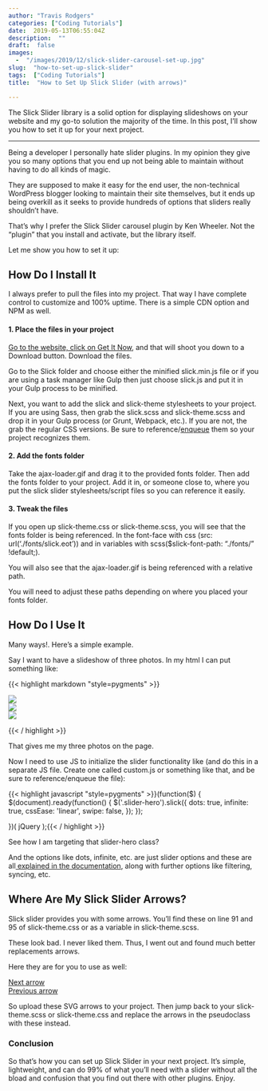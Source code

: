```yaml
---
author: "Travis Rodgers"
categories: ["Coding Tutorials"]
date:  2019-05-13T06:55:04Z
description:  ""
draft:  false
images: 
  -  "/images/2019/12/slick-slider-carousel-set-up.jpg"
slug:  "how-to-set-up-slick-slider"
tags:  ["Coding Tutorials"]
title:  "How to Set Up Slick Slider (with arrows)"

---
```


<div class="lead-paragraph"><span class="dropcap">T</span>he Slick Slider library is a solid option for displaying slideshows on your website and my go-to solution the majority of the time. In this post, I&#8217;ll show you how to set it up for your next project.</div><hr class="lead-hr">



<p>Being a developer I personally hate slider plugins. In my opinion they give you so many options that you end up not being able to maintain without having to do all kinds of magic. </p>



<p>They are supposed to make it easy for the end user, the non-technical WordPress blogger looking to maintain their site themselves, but it ends up being overkill as it seeks to provide hundreds of options that sliders really shouldn&#8217;t have. </p>



<p>That&#8217;s why I prefer the Slick Slider carousel plugin by Ken Wheeler. Not the &#8220;plugin&#8221; that you install and activate, but the library itself. </p>



<p>Let me show you how to set it up:</p>



<h2>How Do I Install It</h2>



<p>I always prefer to pull the files into my project. That way I have complete control to customize and 100% uptime. There is a simple CDN option and NPM as well.</p>



<h4>1. Place the files in your project</h4>



<p><a href="https://kenwheeler.github.io/slick/#go-get-it" target="_blank" rel="noreferrer noopener" aria-label="Go to the website, click on Get It Now (opens in a new tab)">Go to the website, click on Get It Now</a>, and that will shoot you down to a Download button. Download the files. </p>



<p>Go to the Slick folder and choose either the minified slick.min.js file or if you are using a task manager like Gulp then just choose slick.js and put it in your Gulp process to be minified. </p>



<p>Next, you want to add the slick and slick-theme stylesheets to your project. If you are using Sass, then grab the slick.scss and slick-theme.scss and drop it in your Gulp process (or Grunt, Webpack, etc.). If you are not, the grab the regular CSS versions. Be sure to reference/<a rel="noreferrer noopener" aria-label="enqueue (opens in a new tab)" href="https://developer.wordpress.org/reference/functions/wp_enqueue_script/" target="_blank">enqueue</a> them so your project recognizes them. </p>



<h4>2. Add the fonts folder</h4>



<p>Take the ajax-loader.gif and drag it to the provided fonts folder. Then add the fonts folder to your project. Add it in, or someone close to, where you put the slick slider stylesheets/script files so you can reference it easily. </p>



<h4>3. Tweak the files</h4>



<p>If you open up slick-theme.css or slick-theme.scss, you will see that the fonts folder is being referenced. In the font-face with css (src: url(&#8216;./fonts/slick.eot&#8217;)) and in variables with scss($slick-font-path: &#8220;./fonts/&#8221; !default;).</p>



<p>You will also see that the ajax-loader.gif is being referenced with a relative path. </p>



<p>You will need to adjust these paths depending on where you placed your fonts folder.</p>



<h2>How Do I Use It</h2>



<p>Many ways!. Here&#8217;s a simple example. </p>



<p>Say I want to have a slideshow of three photos. In my html I can put something like:</p>



{{< highlight markdown "style=pygments" >}}<div id="homepage-slider">
    <div class="slider-hero">
        <div>
            <img src="/images/2019/12/stock-photo.jpg" />
        </div>
        <div>
            <img src="/images/2019/12/stock-photo.jpg" />
        </div>
        <div>
            <img src="/images/2019/12/stock-photo.jpg" />
        </div>
    </div>
</div>{{< / highlight >}}



<p>That gives me my three photos on the page. </p>



<p>Now I need to use JS to initialize the slider functionality like (and do this in a separate JS file. Create one called custom.js or something like that, and be sure to reference/enqueue the file):</p>



{{< highlight javascript "style=pygments" >}}(function($) {
    $(document).ready(function() {
        $('.slider-hero').slick({
            dots: true,
            infinite: true,
            cssEase: 'linear',
            swipe: false,
        });
    });
	
})( jQuery );{{< / highlight >}}



<p>See how I am targeting that slider-hero class? </p>



<p>And the options like dots, infinite, etc. are just slider options and these are all<a rel="noreferrer noopener" aria-label=" explained in the documentation (opens in a new tab)" href="https://kenwheeler.github.io/slick" target="_blank"> explained in the documentation</a>, along with further options like filtering, syncing, etc. </p>

<div class="youtube-banner textcenter"><a href="http://youtube.com/c/travismedia?sub_confirmation=1"></a></div>

<h2>Where Are My Slick Slider Arrows?</h2>



<p>Slick slider provides you with some arrows. You&#8217;ll find these on line 91 and 95 of slick-theme.css or as a variable in slick-theme.scss.</p>



<p>These look bad. I never liked them. Thus, I went out and found much better replacements arrows. </p>



<p>Here they are for you to use as well:</p>



<p><a rel="noreferrer noopener" aria-label="Next arrow (opens in a new tab)" href="/images/2019/12/next-arrow.svg" target="_blank">Next arrow</a><br><a rel="noreferrer noopener" aria-label="Previous arrow (opens in a new tab)" href="/images/2019/12/previous-arrow.svg" target="_blank">Previous arrow</a></p>



<p>So upload these SVG arrows to your project. Then jump back to your slick-theme.scss or slick-theme.css and replace the arrows in the pseudoclass with these instead.</p>



<h3>Conclusion</h3>



<p>So that&#8217;s how you can set up Slick Slider in your next project. It&#8217;s simple, lightweight, and can do 99% of what you&#8217;ll need with a slider without all the bload and confusion that you find out there with other plugins. Enjoy.</p>



